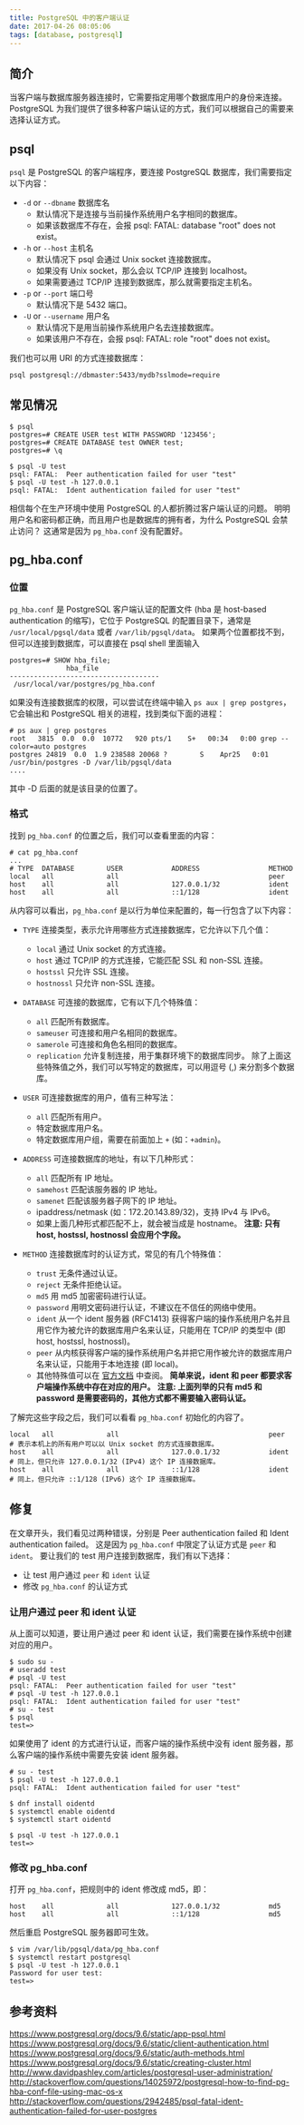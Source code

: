 ```yaml
---
title: PostgreSQL 中的客户端认证
date: 2017-04-26 08:05:06
tags: [database, postgresql]
---
```


## 简介

当客户端与数据库服务器连接时，它需要指定用哪个数据库用户的身份来连接。
PostgreSQL 为我们提供了很多种客户端认证的方式，我们可以根据自己的需要来选择认证方式。

## psql

`psql` 是 PostgreSQL 的客户端程序，要连接 PostgreSQL 数据库，我们需要指定以下内容：

- `-d` or `--dbname` 数据库名
  - 默认情况下是连接与当前操作系统用户名字相同的数据库。
  - 如果该数据库不存在，会报 psql: FATAL:  database "root" does not exist。
- `-h` or `--host` 主机名
  - 默认情况下 psql 会通过 Unix socket 连接数据库。
  - 如果没有 Unix socket，那么会以 TCP/IP 连接到 localhost。
  - 如果需要通过 TCP/IP 连接到数据库，那么就需要指定主机名。
- `-p` or `--port` 端口号
  - 默认情况下是 5432 端口。
- `-U` or `--username` 用户名
  - 默认情况下是用当前操作系统用户名去连接数据库。
  - 如果该用户不存在，会报 psql: FATAL:  role "root" does not exist。

我们也可以用 URI 的方式连接数据库：

```
psql postgresql://dbmaster:5433/mydb?sslmode=require
```

## 常见情况

```
$ psql
postgres=# CREATE USER test WITH PASSWORD '123456';
postgres=# CREATE DATABASE test OWNER test;
postgres=# \q

$ psql -U test
psql: FATAL:  Peer authentication failed for user "test"
$ psql -U test -h 127.0.0.1
psql: FATAL:  Ident authentication failed for user "test"
```

相信每个在生产环境中使用 PostgreSQL 的人都折腾过客户端认证的问题。
明明用户名和密码都正确，而且用户也是数据库的拥有者，为什么 PostgreSQL 会禁止访问？
这通常是因为 `pg_hba.conf` 没有配置好。

## pg_hba.conf

### 位置

`pg_hba.conf` 是 PostgreSQL 客户端认证的配置文件 (hba 是 host-based authentication 的缩写)，它位于 PostgreSQL 的配置目录下，通常是 `/usr/local/pgsql/data` 或者 `/var/lib/pgsql/data`。
如果两个位置都找不到，但可以连接到数据库，可以直接在 psql shell 里面输入

```
postgres=# SHOW hba_file;
              hba_file
-------------------------------------
 /usr/local/var/postgres/pg_hba.conf
```

如果没有连接数据库的权限，可以尝试在终端中输入 `ps aux | grep postgres`，它会输出和 PostgreSQL 相关的进程，找到类似下面的进程：

```
# ps aux | grep postgres
root   3815  0.0  0.0  10772   920 pts/1    S+   00:34   0:00 grep --color=auto postgres
postgres 24819  0.0  1.9 238588 20068 ?        S    Apr25   0:01 /usr/bin/postgres -D /var/lib/pgsql/data
....
```

其中 -D 后面的就是该目录的位置了。

### 格式

找到 `pg_hba.conf` 的位置之后，我们可以查看里面的内容：

```
# cat pg_hba.conf
...
# TYPE  DATABASE        USER            ADDRESS                 METHOD
local   all             all                                     peer
host    all             all             127.0.0.1/32            ident
host    all             all             ::1/128                 ident
```

从内容可以看出，`pg_hba.conf` 是以行为单位来配置的，每一行包含了以下内容：

- `TYPE` 连接类型，表示允许用哪些方式连接数据库，它允许以下几个值：
  - `local` 通过 Unix socket 的方式连接。
  - `host` 通过 TCP/IP 的方式连接，它能匹配 SSL 和 non-SSL 连接。
  - `hostssl` 只允许 SSL 连接。
  - `hostnossl` 只允许 non-SSL 连接。

- `DATABASE` 可连接的数据库，它有以下几个特殊值：
  - `all` 匹配所有数据库。
  - `sameuser` 可连接和用户名相同的数据库。
  - `samerole` 可连接和角色名相同的数据库。
  - `replication` 允许复制连接，用于集群环境下的数据库同步。
  除了上面这些特殊值之外，我们可以写特定的数据库，可以用逗号 (,) 来分割多个数据库。

- `USER` 可连接数据库的用户，值有三种写法：
  - `all` 匹配所有用户。
  - 特定数据库用户名。
  - 特定数据库用户组，需要在前面加上 `+` (如：`+admin`)。

- `ADDRESS` 可连接数据库的地址，有以下几种形式：
  - `all` 匹配所有 IP 地址。
  - `samehost` 匹配该服务器的 IP 地址。
  - `samenet` 匹配该服务器子网下的 IP 地址。
  - ipaddress/netmask (如：172.20.143.89/32)，支持 IPv4 与 IPv6。
  - 如果上面几种形式都匹配不上，就会被当成是 hostname。
  **注意: 只有 host, hostssl, hostnossl 会应用个字段。**

- `METHOD` 连接数据库时的认证方式，常见的有几个特殊值：
  - `trust` 无条件通过认证。
  - `reject` 无条件拒绝认证。
  - `md5` 用 md5 加密密码进行认证。
  - `password` 用明文密码进行认证，不建议在不信任的网络中使用。
  - `ident` 从一个 ident 服务器 (RFC1413) 获得客户端的操作系统用户名并且用它作为被允许的数据库用户名来认证，只能用在 TCP/IP 的类型中 (即 host, hostssl, hostnossl)。
  - `peer` 从内核获得客户端的操作系统用户名并把它用作被允许的数据库用户名来认证，只能用于本地连接 (即 local)。
  - 其他特殊值可以在 [官方文档](https://www.postgresql.org/docs/9.6/static/auth-pg-hba-conf.html) 中查阅。
  **简单来说，ident 和 peer 都要求客户端操作系统中存在对应的用户。**
  **注意: 上面列举的只有 md5 和 password 是需要密码的，其他方式都不需要输入密码认证。**

了解完这些字段之后，我们可以看看 `pg_hba.conf` 初始化的内容了。

```
local   all             all                                     peer
# 表示本机上的所有用户可以以 Unix socket 的方式连接数据库。
host    all             all             127.0.0.1/32            ident
# 同上，但只允许 127.0.0.1/32 (IPv4) 这个 IP 连接数据库。
host    all             all             ::1/128                 ident
# 同上，但只允许 ::1/128 (IPv6) 这个 IP 连接数据库。
```


## 修复

在文章开头，我们看见过两种错误，分别是 Peer authentication failed 和 Ident authentication failed。
这是因为 `pg_hba.conf` 中限定了认证方式是 `peer` 和 `ident`。
要让我们的 test 用户连接到数据库，我们有以下选择：

- 让 test 用户通过 `peer` 和 `ident` 认证
- 修改 `pg_hba.conf` 的认证方式

### 让用户通过 peer 和 ident 认证

从上面可以知道，要让用户通过 peer 和 ident 认证，我们需要在操作系统中创建对应的用户。

```
$ sudo su -
# useradd test
# psql -U test
psql: FATAL:  Peer authentication failed for user "test"
# psql -U test -h 127.0.0.1
psql: FATAL:  Ident authentication failed for user "test"
# su - test
$ psql
test=>
```

如果使用了 ident 的方式进行认证，而客户端的操作系统中没有 ident 服务器，那么客户端的操作系统中需要先安装 ident 服务器。

```
# su - test
$ psql -U test -h 127.0.0.1
psql: FATAL:  Ident authentication failed for user "test"

$ dnf install oidentd
$ systemctl enable oidentd
$ systemctl start oidentd

$ psql -U test -h 127.0.0.1
test=>
```


### 修改 pg_hba.conf

打开 `pg_hba.conf`，把规则中的 ident 修改成 md5，即：

```
host    all             all             127.0.0.1/32            md5
host    all             all             ::1/128                 md5
```

然后重启 PostgreSQL 服务器即可生效。

```
$ vim /var/lib/pgsql/data/pg_hba.conf
$ systemctl restart postgresql
$ psql -U test -h 127.0.0.1
Password for user test:
test=>
```

## 参考资料
https://www.postgresql.org/docs/9.6/static/app-psql.html
https://www.postgresql.org/docs/9.6/static/client-authentication.html
https://www.postgresql.org/docs/9.6/static/auth-methods.html
https://www.postgresql.org/docs/9.6/static/creating-cluster.html
http://www.davidpashley.com/articles/postgresql-user-administration/
http://stackoverflow.com/questions/14025972/postgresql-how-to-find-pg-hba-conf-file-using-mac-os-x
http://stackoverflow.com/questions/2942485/psql-fatal-ident-authentication-failed-for-user-postgres
